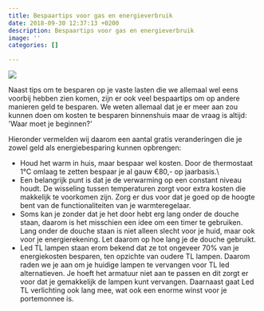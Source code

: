 ```yaml
---
title: Bespaartips voor gas en energieverbruik
date: 2018-09-30 12:37:13 +0200
description: Bespaartips voor gas en energieverbruik
image: ''
categories: []

---
```

![](/uploads/bar-blur-bulb-1123262.jpg)

Naast tips om te besparen op je vaste lasten die we allemaal wel eens voorbij hebben zien komen, zijn er ook veel bespaartips om op andere manieren geld te besparen. We weten allemaal dat je er meer aan zou kunnen doen om kosten te besparen binnenshuis maar de vraag is altijd: 'Waar moet je beginnen?'

Hieronder vermelden wij daarom een aantal gratis veranderingen die je zowel geld als energiebesparing kunnen opbrengen:

* Houd het warm in huis, maar bespaar wel kosten. Door de thermostaat 1°C omlaag te zetten bespaar je al gauw €80,- op jaarbasis.\\
* Een belangrijk punt is dat je de verwarming op een constant niveau houdt. De wisseling tussen temperaturen zorgt voor extra kosten die makkelijk te voorkomen zijn. Zorg er dus voor dat je goed op de hoogte bent van de functionaliteiten van je warmteregelaar.
* Soms kan je zonder dat je het door hebt erg lang onder de douche staan, daarom is het misschien een idee om een timer te gebruiken. Lang onder de douche staan is niet alleen slecht voor je huid, maar ook voor je energierekening. Let daarom op hoe lang je de douche gebruikt.
* Led TL lampen staan erom bekend dat ze tot ongeveer 70% van je energiekosten besparen, ten opzichte van oudere TL lampen. Daarom raden we je aan om je huidige lampen te vervangen voor TL led alternatieven. Je hoeft het armatuur niet aan te passen en dit zorgt er voor dat je gemakkelijk de lampen kunt vervangen. Daarnaast gaat Led TL verlichting ook lang mee, wat ook een enorme winst voor je portemonnee is.